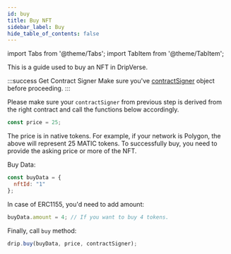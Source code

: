 ```yaml
---
id: buy
title: Buy NFT
sidebar_label: Buy
hide_table_of_contents: false
---
```


import Tabs from '@theme/Tabs';
import TabItem from '@theme/TabItem';

This is a guide used to buy an NFT in DripVerse.

:::success Get Contract Signer
Make sure you've [contractSigner](/sdk/js/init#contract-client) object before proceeding.
:::

Please make sure your `contractSigner` from previous step is derived from the right contract and call the functions below accordingly.

```js
const price = 25;
```
The price is in native tokens. For example, if your network is Polygon, the above will represent 25 MATIC tokens.
To successfully buy, you need to provide the asking price or more of the NFT.

Buy Data:
```js
const buyData = {
  nftId: "1"
};
```

In case of ERC1155, you'd need to add amount:
```js
buyData.amount = 4; // If you want to buy 4 tokens.
```

Finally, call `buy` method:
```js
drip.buy(buyData, price, contractSigner);
```

